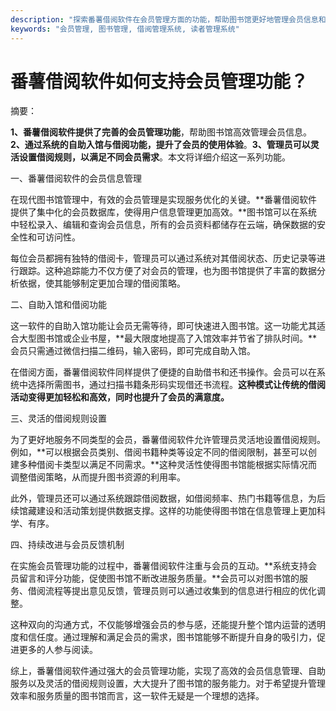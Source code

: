 ```yaml
---
description: "探索番薯借阅软件在会员管理方面的功能，帮助图书馆更好地管理会员信息和借阅活动，提高服务质量。"
keywords: "会员管理, 图书管理, 借阅管理系统, 读者管理系统"
---
```

# 番薯借阅软件如何支持会员管理功能？

摘要：

**1、番薯借阅软件提供了完善的会员管理功能**，帮助图书馆高效管理会员信息。**2、通过系统的自助入馆与借阅功能，提升了会员的使用体验**。**3、管理员可以灵活设置借阅规则，以满足不同会员需求**。本文将详细介绍这一系列功能。

一、番薯借阅软件的会员信息管理

在现代图书馆管理中，有效的会员管理是实现服务优化的关键。**番薯借阅软件提供了集中化的会员数据库，使得用户信息管理更加高效。**图书馆可以在系统中轻松录入、编辑和查询会员信息，所有的会员资料都储存在云端，确保数据的安全性和可访问性。

每位会员都拥有独特的借阅卡，管理员可以通过系统对其借阅状态、历史记录等进行跟踪。这种追踪能力不仅方便了对会员的管理，也为图书馆提供了丰富的数据分析依据，使其能够制定更加合理的借阅策略。

二、自助入馆和借阅功能

这一软件的自助入馆功能让会员无需等待，即可快速进入图书馆。这一功能尤其适合大型图书馆或企业书屋，**最大限度地提高了入馆效率并节省了排队时间。**会员只需通过微信扫描二维码，输入密码，即可完成自助入馆。

在借阅方面，番薯借阅软件同样提供了便捷的自助借书和还书操作。会员可以在系统中选择所需图书，通过扫描书籍条形码实现借还书流程。**这种模式让传统的借阅活动变得更加轻松和高效，同时也提升了会员的满意度。**

三、灵活的借阅规则设置

为了更好地服务不同类型的会员，番薯借阅软件允许管理员灵活地设置借阅规则。例如，**可以根据会员类别、借阅书籍种类等设定不同的借阅限制，甚至可以创建多种借阅卡类型以满足不同需求。**这种灵活性使得图书馆能根据实际情况而调整借阅策略，从而提升图书资源的利用率。

此外，管理员还可以通过系统跟踪借阅数据，如借阅频率、热门书籍等信息，为后续馆藏建设和活动策划提供数据支撑。这样的功能使得图书馆在信息管理上更加科学、有序。

四、持续改进与会员反馈机制

在实施会员管理功能的过程中，番薯借阅软件注重与会员的互动。**系统支持会员留言和评分功能，促使图书馆不断改进服务质量。**会员可以对图书馆的服务、借阅流程等提出意见反馈，管理员则可以通过收集到的信息进行相应的优化调整。

这种双向的沟通方式，不仅能够增强会员的参与感，还能提升整个馆内运营的透明度和信任度。通过理解和满足会员的需求，图书馆能够不断提升自身的吸引力，促进更多的人参与阅读。

综上，番薯借阅软件通过强大的会员管理功能，实现了高效的会员信息管理、自助服务以及灵活的借阅规则设置，大大提升了图书馆的服务能力。对于希望提升管理效率和服务质量的图书馆而言，这一软件无疑是一个理想的选择。
